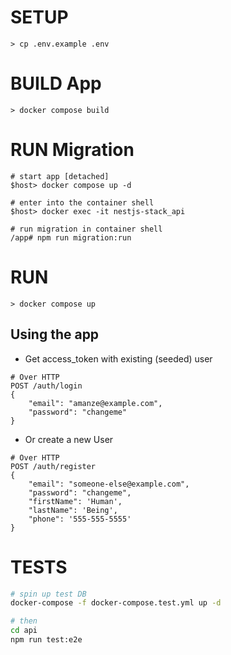 # SETUP
```
> cp .env.example .env
```

# BUILD App
```
> docker compose build
```

# RUN Migration
```
# start app [detached]
$host> docker compose up -d

# enter into the container shell
$host> docker exec -it nestjs-stack_api

# run migration in container shell
/app# npm run migration:run
```

# RUN
```
> docker compose up
```
## Using the app
- Get access_token with existing (seeded) user
```
# Over HTTP
POST /auth/login
{
    "email": "amanze@example.com",
    "password": "changeme"
}
```
- Or create a new User
```
# Over HTTP
POST /auth/register
{
    "email": "someone-else@example.com",
    "password": "changeme",
    "firstName": 'Human',
    "lastName": 'Being',
    "phone": '555-555-5555'
}
```

# TESTS
```bash
# spin up test DB
docker-compose -f docker-compose.test.yml up -d

# then
cd api
npm run test:e2e
```
